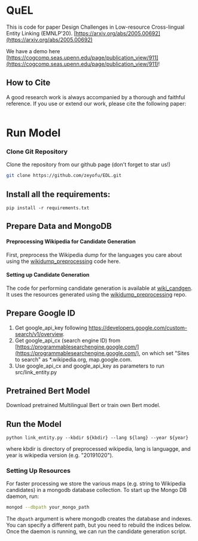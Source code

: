 # QuEL

This is code for paper Design Challenges in Low-resource Cross-lingual Entity Linking (EMNLP'20). [https://arxiv.org/abs/2005.00692](https://arxiv.org/abs/2005.00692)

We have a demo here [https://cogcomp.seas.upenn.edu/page/publication_view/911](https://cogcomp.seas.upenn.edu/page/publication_view/911)!

## How to Cite

A good research work is always accompanied by a thorough and faithful reference. If you use or extend our work, please cite the following paper:

```
```

# Run Model

### Clone Git Repository

Clone the repository from our github page (don't forget to star us!)
```bash
git clone https://github.com/zeyofu/EDL.git
```
## Install all the requirements:

```
pip install -r requirements.txt
```

## Prepare Data and MongoDB
#### Preprocessing Wikipedia for Candidate Generation
First, preprocess the Wikipedia dump for the languages you care about using the [wikidump_preprocessing](https://github.com/shyamupa/wikidump_preprocessing) code here.

#### Setting up Candidate Generation
The code for performing candidate generation is available at [wiki_candgen](https://github.com/shyamupa/wiki_candgen). It uses the resources generated using the [wikidump_preprocessing](https://github.com/shyamupa/wikidump_preprocessing) repo.


## Prepare Google ID
1. Get google_api_key following https://developers.google.com/custom-search/v1/overview. 
2. Get google_api_cx (search engine ID) from [https://programmablesearchengine.google.com/](https://programmablesearchengine.google.com/), on which set "Sites to search" as *.wikipedia.org, map.google.com. 
3. Use google_api_cx and google_api_key as parameters to run src/link_entity.py

## Pretrained Bert Model
Download pretrained Multilingual Bert or train own Bert model.


## Run the Model

```
python link_entity.py --kbdir ${kbdir} --lang ${lang} --year ${year}
```
where kbdir is directory of preprocessed wikipedia, lang is languagge, and year is wikipedia version (e.g. "20191020").


### Setting Up Resources
For faster processing we store the various maps (e.g. string to Wikipedia candidates) in a mongodb database collection. To start up the Mongo DB daemon, run: 
```bash
mongod --dbpath your_mongo_path
``` 
The `dbpath` argument is where mongodb creates the database and indexes. You can specify a different path, but you need to rebuild the indices below. 
Once the daemon is running, we can run the candidate generation script. 

